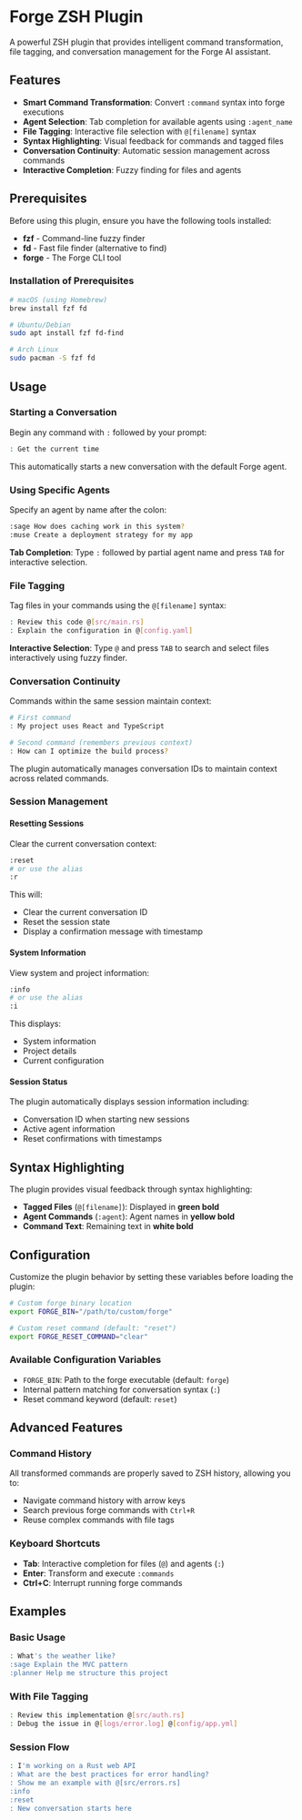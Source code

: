 # Forge ZSH Plugin

A powerful ZSH plugin that provides intelligent command transformation, file tagging, and conversation management for the Forge AI assistant.

## Features

- **Smart Command Transformation**: Convert `:command` syntax into forge executions
- **Agent Selection**: Tab completion for available agents using `:agent_name`
- **File Tagging**: Interactive file selection with `@[filename]` syntax
- **Syntax Highlighting**: Visual feedback for commands and tagged files
- **Conversation Continuity**: Automatic session management across commands
- **Interactive Completion**: Fuzzy finding for files and agents

## Prerequisites

Before using this plugin, ensure you have the following tools installed:

- **fzf** - Command-line fuzzy finder
- **fd** - Fast file finder (alternative to find)
- **forge** - The Forge CLI tool

### Installation of Prerequisites

```bash
# macOS (using Homebrew)
brew install fzf fd

# Ubuntu/Debian
sudo apt install fzf fd-find

# Arch Linux
sudo pacman -S fzf fd
```

## Usage

### Starting a Conversation

Begin any command with `:` followed by your prompt:

```bash
: Get the current time
```

This automatically starts a new conversation with the default Forge agent.

### Using Specific Agents

Specify an agent by name after the colon:

```bash
:sage How does caching work in this system?
:muse Create a deployment strategy for my app
```

**Tab Completion**: Type `:` followed by partial agent name and press `TAB` for interactive selection.

### File Tagging

Tag files in your commands using the `@[filename]` syntax:

```bash
: Review this code @[src/main.rs]
: Explain the configuration in @[config.yaml]
```

**Interactive Selection**: Type `@` and press `TAB` to search and select files interactively using fuzzy finder.

### Conversation Continuity

Commands within the same session maintain context:

```bash
# First command
: My project uses React and TypeScript

# Second command (remembers previous context)
: How can I optimize the build process?
```

The plugin automatically manages conversation IDs to maintain context across related commands.

### Session Management

#### Resetting Sessions

Clear the current conversation context:

```bash
:reset
# or use the alias
:r
```

This will:

- Clear the current conversation ID
- Reset the session state
- Display a confirmation message with timestamp

#### System Information

View system and project information:

```bash
:info
# or use the alias
:i
```

This displays:

- System information
- Project details
- Current configuration

#### Session Status

The plugin automatically displays session information including:

- Conversation ID when starting new sessions
- Active agent information
- Reset confirmations with timestamps

## Syntax Highlighting

The plugin provides visual feedback through syntax highlighting:

- **Tagged Files** (`@[filename]`): Displayed in **green bold**
- **Agent Commands** (`:agent`): Agent names in **yellow bold**
- **Command Text**: Remaining text in **white bold**

## Configuration

Customize the plugin behavior by setting these variables before loading the plugin:

```bash
# Custom forge binary location
export FORGE_BIN="/path/to/custom/forge"

# Custom reset command (default: "reset")
export FORGE_RESET_COMMAND="clear"
```

### Available Configuration Variables

- `FORGE_BIN`: Path to the forge executable (default: `forge`)
- Internal pattern matching for conversation syntax (`:`)
- Reset command keyword (default: `reset`)

## Advanced Features

### Command History

All transformed commands are properly saved to ZSH history, allowing you to:

- Navigate command history with arrow keys
- Search previous forge commands with `Ctrl+R`
- Reuse complex commands with file tags

### Keyboard Shortcuts

- **Tab**: Interactive completion for files (`@`) and agents (`:`)
- **Enter**: Transform and execute `:commands`
- **Ctrl+C**: Interrupt running forge commands

## Examples

### Basic Usage

```bash
: What's the weather like?
:sage Explain the MVC pattern
:planner Help me structure this project
```

### With File Tagging

```bash
: Review this implementation @[src/auth.rs]
: Debug the issue in @[logs/error.log] @[config/app.yml]
```

### Session Flow

```bash
: I'm working on a Rust web API
: What are the best practices for error handling?
: Show me an example with @[src/errors.rs]
:info
:reset
: New conversation starts here
```
